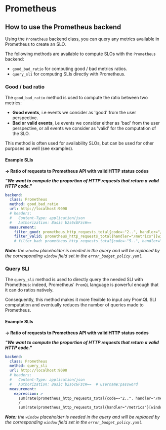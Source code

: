 # Prometheus

## How to use the Prometheus backend

Using the `Prometheus` backend class, you can query any metrics available in Prometheus to create an SLO.

The following methods are available to compute SLOs with the `Prometheus` backend:

* `good_bad_ratio` for computing good / bad metrics ratios.
* `query_sli` for computing SLIs directly with Prometheus.

### Good / bad ratio

The `good_bad_ratio` method is used to compute the ratio between two metrics:

- **Good events**, i.e events we consider as 'good' from the user perspective.
- **Bad or valid events**, i.e events we consider either as 'bad' from the user perspective, or all events we consider as 'valid' for the computation of the SLO.

This method is often used for availability SLOs, but can be used for other purposes as well (see examples).

#### Example SLIs

**&rightarrow; Ratio of requests to Prometheus API with valid HTTP status codes**

***"We want to compute the proportion of HTTP requests that return a valid HTTP code."***

```yaml
backend:
  class: Prometheus
  method: good_bad_ratio
  url: http://localhost:9090
  # headers:
  #   Content-Type: application/json
  #   Authorization: Basic b2s6cGFzcW==
  measurement:
    filter_good: prometheus_http_requests_total{code=~"2..", handler="/metrics"}[window]
    filter_valid: prometheus_http_requests_total{handler="/metrics"}[window]
    # filter_bad: prometheus_http_requests_total{code=~"5..", handler="/metrics"}[window]  # use as alternative to `filter_valid` field
```

***Note:*** *the `window` placeholder is needed in the query and will be replaced by the corresponding `window` field set in the `error_budget_policy.yaml`.*

### Query SLI

The `query_sli` method is used to directly query the needed SLI with Prometheus: indeed, Prometheus' `PromQL` language is powerful enough that it can do ratios natively.

Consequently, this method makes it more flexible to input any PromQL SLI computation and eventually reduces the number of queries made to Prometheus.

#### Example SLIs

**&rightarrow; Ratio of requests to Prometheus API with valid HTTP status codes**

***"We want to compute the proportion of HTTP requests that return a valid HTTP code."***

```yaml
backend:
  class: Prometheus
  method: query_sli
  url: http://localhost:9090
  # headers:
  #   Content-Type: application/json
  #   Authorization: Basic b2s6cGFzcW==  # username:password
  measurement:
    expression: >
      sum(rate(prometheus_http_requests_total{code=~"2..", handler="/metrics"}[window]))
      /
      sum(rate(prometheus_http_requests_total{handler="/metrics"}[window]))
```

***Note:*** *the `window` placeholder is needed in the query and will be replaced by the corresponding `window` field set in the `error_budget_policy.yaml`.*

